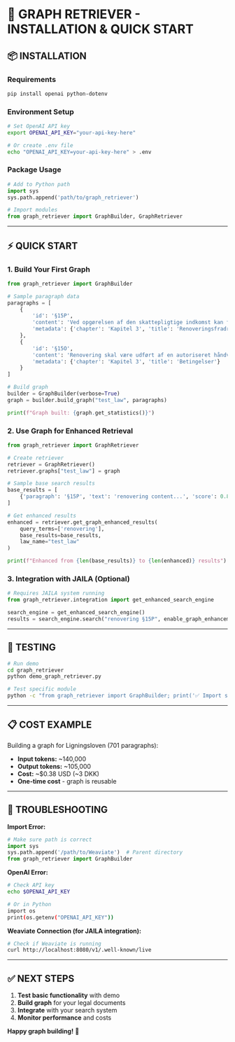 # 🚀 GRAPH RETRIEVER - INSTALLATION & QUICK START

## 📦 **INSTALLATION**

### Requirements
```bash
pip install openai python-dotenv
```

### Environment Setup
```bash
# Set OpenAI API key
export OPENAI_API_KEY="your-api-key-here"

# Or create .env file
echo "OPENAI_API_KEY=your-api-key-here" > .env
```

### Package Usage
```python
# Add to Python path
import sys
sys.path.append('path/to/graph_retriever')

# Import modules
from graph_retriever import GraphBuilder, GraphRetriever
```

---

## ⚡ **QUICK START**

### 1. Build Your First Graph

```python
from graph_retriever import GraphBuilder

# Sample paragraph data
paragraphs = [
    {
        'id': '§15P',
        'content': 'Ved opgørelsen af den skattepligtige indkomst kan fradrages udgifter til renovering af boliger. Dette gælder dog kun, såfremt betingelserne i §15O er opfyldt.',
        'metadata': {'chapter': 'Kapitel 3', 'title': 'Renoveringsfradrag'}
    },
    {
        'id': '§15O',
        'content': 'Renovering skal være udført af en autoriseret håndværker.',
        'metadata': {'chapter': 'Kapitel 3', 'title': 'Betingelser'}
    }
]

# Build graph
builder = GraphBuilder(verbose=True)
graph = builder.build_graph("test_law", paragraphs)

print(f"Graph built: {graph.get_statistics()}")
```

### 2. Use Graph for Enhanced Retrieval

```python
from graph_retriever import GraphRetriever

# Create retriever
retriever = GraphRetriever()
retriever.graphs["test_law"] = graph

# Sample base search results
base_results = [
    {'paragraph': '§15P', 'text': 'renovering content...', 'score': 0.8}
]

# Get enhanced results
enhanced = retriever.get_graph_enhanced_results(
    query_terms=['renovering'],
    base_results=base_results,
    law_name="test_law"
)

print(f"Enhanced from {len(base_results)} to {len(enhanced)} results")
```

### 3. Integration with JAILA (Optional)

```python
# Requires JAILA system running
from graph_retriever.integration import get_enhanced_search_engine

search_engine = get_enhanced_search_engine()
results = search_engine.search("renovering §15P", enable_graph_enhancement=True)
```

---

## 🧪 **TESTING**

```bash
# Run demo
cd graph_retriever
python demo_graph_retriever.py

# Test specific module
python -c "from graph_retriever import GraphBuilder; print('✅ Import successful')"
```

---

## 📋 **COST EXAMPLE**

Building a graph for Ligningsloven (701 paragraphs):
- **Input tokens:** ~140,000
- **Output tokens:** ~105,000  
- **Cost:** ~$0.38 USD (~3 DKK)
- **One-time cost** - graph is reusable

---

## 🔧 **TROUBLESHOOTING**

**Import Error:**
```python
# Make sure path is correct
import sys
sys.path.append('/path/to/Weaviate')  # Parent directory
from graph_retriever import GraphBuilder
```

**OpenAI Error:**
```bash
# Check API key
echo $OPENAI_API_KEY

# Or in Python
import os
print(os.getenv("OPENAI_API_KEY"))
```

**Weaviate Connection (for JAILA integration):**
```bash
# Check if Weaviate is running
curl http://localhost:8080/v1/.well-known/live
```

---

## ✅ **NEXT STEPS**

1. **Test basic functionality** with demo
2. **Build graph** for your legal documents
3. **Integrate** with your search system
4. **Monitor performance** and costs

**Happy graph building!** 🎉 